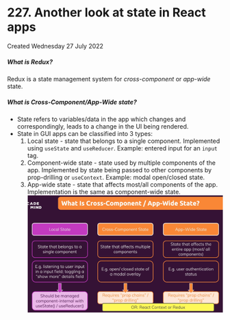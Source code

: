 # 227. Another look at state in React apps
Created Wednesday 27 July 2022

##### What is Redux?
Redux is a state management system for *cross-component* or *app-wide* state.

##### What is Cross-Component/App-Wide state?
- State refers to variables/data in the app which changes and correspondingly, leads to a change in the UI being rendered.
- State in GUI apps can be classified into 3 types:
	1. Local state - state that belongs to a single component. Implemented using `useState` and `useReducer`. Example: entered input for an `input` tag.
	2. Component-wide state - state used by multiple components of the app. Implemented by state being passed to other components by prop-drilling or `useContext`. Example: modal open/closed state.
	3. App-wide state - state that affects most/all components of the app. Implementation is the same as component-wide state.
![](../../../../assets/Pasted%20image%2020220727113949.png)